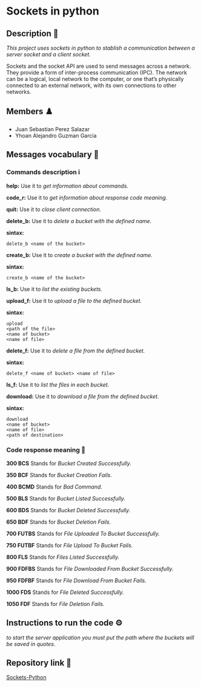 # Sockets in python

## Description 📄

_This project uses sockets in python to stablish a communication between a server socket and a client socket._

Sockets and the socket API are used to send messages across a network. They provide a form of inter-process communication (IPC). The network can be a logical, local network to the computer, or one that’s physically connected to an external network, with its own connections to other networks.

## Members :chess_pawn:

- Juan Sebastian Perez Salazar
- Yhoan Alejandro Guzman Garcia

## Messages vocabulary 📖

### Commands description ℹ️

**help:** Use it to _get information about commands._

**code_r:** Use it to _get information about response code meaning._

**quit:** Use it to _close client connection._

**delete_b:** Use it to _delete a bucket with the defined name._

**sintax:** 

```delete_b <name of the bucket>```

**create_b:** Use it to _create a bucket with the defined name._

**sintax:** 

```create_b <name of the bucket>```

**ls_b:** Use it to _list the existing buckets._

**upload_f:** Use it to _upload a file to the defined bucket._

**sintax:** 

```
upload 
<path of the file> 
<name of bucket> 
<name of file>
```

**delete_f:** Use it to _delete a file from the defined bucket._

**sintax:** 

```delete_f <name of bucket> <name of file>```

**ls_f:** Use it to _list the files in each bucket._

**download:** Use it to _download a file from the defined bucket._

**sintax:** 

```
download 
<name of bucket> 
<name of file> 
<path of destination>
```


### Code response meaning 📓

**300 BCS** Stands for _Bucket Created Successfully._

**350 BCF**  Stands for _Bucket Creation Fails._

**400 BCMD** Stands for _Bad Command._

**500 BLS**  Stands for _Bucket Listed Successfully._

**600 BDS**  Stands for _Bucket Deleted Successfully._

**650 BDF**  Stands for _Bucket Deletion Fails._

**700 FUTBS** Stands for _File Uploaded To Bucket Successfully._

**750 FUTBF** Stands for _File Upload To Bucket Fails._

**800 FLS**  Stands for _Files Listed Successfully._

**900 FDFBS**  Stands for _File Downloaded From Bucket Successfully._

**950 FDFBF**  Stands for _File Download From Bucket Fails._

**1000 FDS**  Stands for _File Deleted Successfully._

**1050 FDF**  Stands for _File Deletion Fails._

## Instructions to run the code :gear:

_to start the server application you must put the path where the buckets will be saved in quotes._

## Repository link :link:

[Sockets-Python](https://github.com/jsperezsalazar2001/sockets-python)

